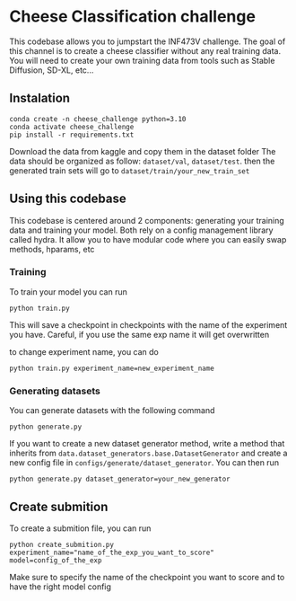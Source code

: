# Cheese Classification challenge
This codebase allows you to jumpstart the INF473V challenge.
The goal of this channel is to create a cheese classifier without any real training data.
You will need to create your own training data from tools such as Stable Diffusion, SD-XL, etc...

## Instalation

```
conda create -n cheese_challenge python=3.10
conda activate cheese_challenge
pip install -r requirements.txt
```

Download the data from kaggle and copy them in the dataset folder
The data should be organized as follow: ```dataset/val```, ```dataset/test```. then the generated train sets will go to ```dataset/train/your_new_train_set```

## Using this codebase
This codebase is centered around 2 components: generating your training data and training your model.
Both rely on a config management library called hydra. It allow you to have modular code where you can easily swap methods, hparams, etc

### Training

To train your model you can run 

```
python train.py
```

This will save a checkpoint in checkpoints with the name of the experiment you have. Careful, if you use the same exp name it will get overwritten

to change experiment name, you can do

```
python train.py experiment_name=new_experiment_name
```

### Generating datasets
You can generate datasets with the following command

```
python generate.py
```

If you want to create a new dataset generator method, write a method that inherits from `data.dataset_generators.base.DatasetGenerator` and create a new config file in `configs/generate/dataset_generator`.
You can then run

```
python generate.py dataset_generator=your_new_generator
```

## Create submition
To create a submition file, you can run 
```
python create_submition.py experiment_name="name_of_the_exp_you_want_to_score" model=config_of_the_exp
```

Make sure to specify the name of the checkpoint you want to score and to have the right model config
